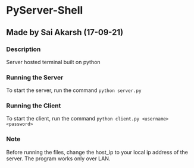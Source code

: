 # PyServer-Shell
## Made by Sai Akarsh (17-09-21)
### Description
Server hosted terminal built on python
### Running the Server
To start the server, run the command
`python server.py`
### Running the Client
To start the client, run the command
`python client.py <username> <password>`

### Note
Before running the files, change the host_ip to your local ip address of the server. 
The program works only over LAN.
